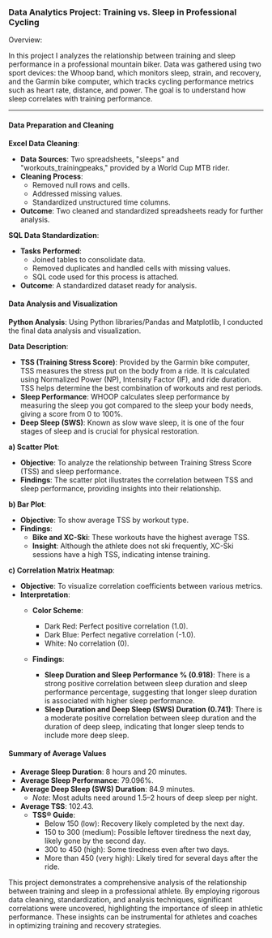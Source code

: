### Data Analytics Project: Training vs. Sleep in Professional Cycling

Overview:

In this project I analyzes the relationship between training and sleep performance in a professional mountain biker. Data was gathered using two sport devices: the Whoop band, which monitors sleep, strain, and recovery, and the Garmin bike computer, which tracks cycling performance metrics such as heart rate, distance, and power. The goal is to understand how sleep correlates with training performance.

-------------
#### Data Preparation and Cleaning

**Excel Data Cleaning**:
- **Data Sources**: Two spreadsheets, "sleeps" and "workouts_trainingpeaks," provided by a World Cup MTB rider.
- **Cleaning Process**: 
  - Removed null rows and cells.
  - Addressed missing values.
  - Standardized unstructured time columns.
- **Outcome**: Two cleaned and standardized spreadsheets ready for further analysis.

**SQL Data Standardization**:
- **Tasks Performed**:
  - Joined tables to consolidate data.
  - Removed duplicates and handled cells with missing values.
  - SQL code used for this process is attached.
- **Outcome**: A standardized dataset ready for analysis.

#### Data Analysis and Visualization

**Python Analysis**:
Using Python libraries/Pandas and Matplotlib, I conducted the final data analysis and visualization.

**Data Description**:
- **TSS (Training Stress Score)**: Provided by the Garmin bike computer, TSS measures the stress put on the body from a ride. It is calculated using Normalized Power (NP), Intensity Factor (IF), and ride duration. TSS helps determine the best combination of workouts and rest periods.
- **Sleep Performance**: WHOOP calculates sleep performance by measuring the sleep you got compared to the sleep your body needs, giving a score from 0 to 100%.
- **Deep Sleep (SWS)**: Known as slow wave sleep, it is one of the four stages of sleep and is crucial for physical restoration.

**a) Scatter Plot**:
- **Objective**: To analyze the relationship between Training Stress Score (TSS) and sleep performance.
- **Findings**: The scatter plot illustrates the correlation between TSS and sleep performance, providing insights into their relationship.

**b) Bar Plot**:
- **Objective**: To show average TSS by workout type.
- **Findings**:
  - **Bike and XC-Ski**: These workouts have the highest average TSS.
  - **Insight**: Although the athlete does not ski frequently, XC-Ski sessions have a high TSS, indicating intense training.

**c) Correlation Matrix Heatmap**:
- **Objective**: To visualize correlation coefficients between various metrics.
- **Interpretation**:
  - **Color Scheme**:
    - Dark Red: Perfect positive correlation (1.0).
    - Dark Blue: Perfect negative correlation (-1.0).
    - White: No correlation (0).
      
  - **Findings**:
    - **Sleep Duration and Sleep Performance % (0.918)**: There is a strong positive correlation between sleep duration and sleep performance percentage, suggesting that longer sleep duration is associated with higher sleep performance.
    - **Sleep Duration and Deep Sleep (SWS) Duration (0.741)**: There is a moderate positive correlation between sleep duration and the duration of deep sleep, indicating that longer sleep tends to include more deep sleep.

#### Summary of Average Values

- **Average Sleep Duration**: 8 hours and 20 minutes.
- **Average Sleep Performance**: 79.096%.
- **Average Deep Sleep (SWS) Duration**: 84.9 minutes.
  - *Note*: Most adults need around 1.5–2 hours of deep sleep per night.
- **Average TSS**: 102.43.
  - **TSS® Guide**:
    - Below 150 (low): Recovery likely completed by the next day.
    - 150 to 300 (medium): Possible leftover tiredness the next day, likely gone by the second day.
    - 300 to 450 (high): Some tiredness even after two days.
    - More than 450 (very high): Likely tired for several days after the ride.

This project demonstrates a comprehensive analysis of the relationship between training and sleep in a professional athlete. By employing rigorous data cleaning, standardization, and analysis techniques, significant correlations were uncovered, highlighting the importance of sleep in athletic performance. These insights can be instrumental for athletes and coaches in optimizing training and recovery strategies.
